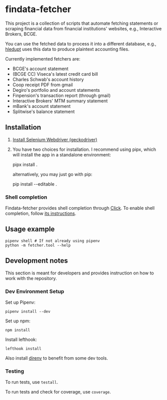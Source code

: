# findata-fetcher

This project is a collection of scripts that automate fetching statements or
scraping financial data from financial institutions' websites, e.g.,
Interactive Brokers, BCGE.

You can use the fetched data to process it into a different database, e.g.,
[hledupt](https://github.com/gregorias/hledupt) uses this data to produce
plaintext accounting files.

Currently implemented fetchers are:

* BCGE's account statement
* (BCGE CC) Viseca's latest credit card bill
* Charles Schwab's account history
* Coop receipt PDF from gmail
* Degiro's portfolio and account statements
* Finpension's transaction report (through gmail)
* Interactive Brokers' MTM summary statement
* mBank's account statement
* Splitwise's balance statement

## Installation

1. [Install Selenium Webdriver
   (geckodriver)](https://www.selenium.dev/documentation/en/selenium_installation/installing_webdriver_binaries/)
2. You have two choices for installation. I recommend using pipx, which will
   install the app in a standalone environment:

    pipx install .

   alternatively, you may just go with pip:

    pip install --editable .

### Shell completion

Findata-fetcher provides shell completion through [Click][click]. To enable
shell completion, follow [its
instructions](https://click.palletsprojects.com/en/8.1.x/shell-completion/#enabling-completion).

## Usage example

    pipenv shell # If not already using pipenv
    python -m fetcher.tool --help

## Development notes

This section is meant for developers and provides instruction on how to work with the repository.

### Dev Environment Setup

Set up Pipenv:

    pipenv install --dev

Set up npm:

    npm install

Install lefthook:

    lefthook install

Also install [direnv](https://direnv.net/) to benefit from some dev tools.

### Testing

To run tests, use `testall`.

To run tests and check for coverage, use `coverage`.

[click]: https://click.palletsprojects.com/en/8.1.x/
